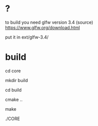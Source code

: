 # ?

to build you need glfw version 3.4 (source) https://www.glfw.org/download.html

put it in ext/glfw-3.4/

# build

cd core

mkdir build

cd build

cmake ..

make

./CORE
